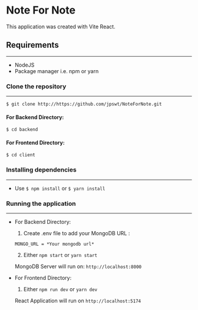 # Note For Note

This application was created with Vite React.

## Requirements
---

- NodeJS
- Package manager i.e. npm or yarn

### Clone the repository
---

`$ git clone http://https://github.com/jpswt/NoteForNote.git`

#### For Backend Directory:

`$ cd backend`

#### For Frontend Directory:

`$ cd client`

### Installing dependencies

---

- Use `$ npm install` or `$ yarn install`

### Running the application

---

- For Backend Directory:

  1. Create .env file to add your MongoDB URL :

  `MONGO_URL = *Your mongodb url*`

  2. Either `npm start` or `yarn start`

  MongoDB Server will run on: `http://localhost:8000`

- For Frontend Directory:

  1. Either `npm run dev` or `yarn dev`

  React Application will run on `http://localhost:5174`
